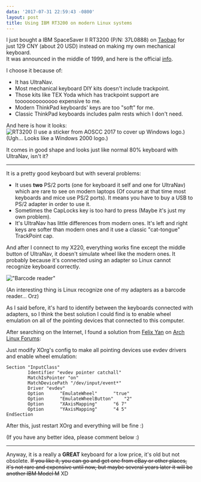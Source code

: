 ```yaml
---
data: '2017-07-31 22:59:43 -0800'
layout: post
title: Using IBM RT3200 on modern Linux systems
---
```


I just bought a IBM SpaceSaver II RT3200 (P/N: 37L0888) on [Taobao](https://item.taobao.com/item.htm?id=19702143286) for just 129 CNY (about 20 USD) instead on making my own mechanical keyboard.   
It was announced in the middle of 1999, and here is the official [info](http://ps-2.kev009.com/pcpartnerinfo/ctstips/10762.htm).

I choose it because of:  
- It has UltraNav.
- Most mechanical keyboard DIY kits doesn't include trackpoint.
- Those kits like TEX Yoda which has trackpoint support are tooooooooooooo expensive to me.
- Modern ThinkPad keyboards' keys are too "soft" for me.
- Classic ThinkPad keyboards includes palm rests which I don't need.

And here is how it looks:  
![RT3200](https://img.vim-cn.com/7b/f4675db0fd01ef0756cbb6a52715333839b7ab.jpg)
(I use a sticker from AOSCC 2017 to cover up Windows logo.)  
(Ugh... Looks like a Windows 2000 logo.)

It comes in good shape and looks just like  normal 80% keyboard with UltraNav, isn't it?

-----

It is a pretty good keyboard but with several problems:  
- It uses **two** PS/2 ports (one for keyboard it self and one for UltraNav) which are rare to see on modern laptops (Of course at that time most keyboards and mice use PS/2 ports). It means you have to buy a USB to PS/2 adapter in order to use it.
- Sometimes the CapLocks key is too hard to press (Maybe it's just my own problem).
- It's UltraNav has little differences from modern ones. It's left and right keys are softer than modern ones and it use a classic "cat-tongue" TrackPoint cap.

And after I connect to my X220, everything works fine except the middle button of UltraNav, it doesn't simulate wheel like the modern ones. It probably because it's connected using an adapter so Linux cannot recognize keyboard correctly.

!["Barcode reader"](https://img.vim-cn.com/7d/396a9f0de5220d5ca8f3571f27add704c04a39.png)

(An interesting thing is Linux recognize one of my adapters as a barcode reader... Orz) 

As I said before, it's hard to identify between the keyboards connected with adapters, so I think the best solution I could find is to enable wheel emulation on all of the pointing devices that connected to this computer.

After searching on the Internet, I found a solution from [Felix Yan](https://felixc.at/) on [Arch Linux Forums](https://bbs.archlinux.org/viewtopic.php?id=133298):

Just modify XOrg's config to make all pointing devices use evdev drivers and enable wheel emulation:

    Section "InputClass"
            Identifier "evdev pointer catchall"
            MatchIsPointer "on"
            MatchDevicePath "/dev/input/event*"
            Driver "evdev"
            Option      "EmulateWheel"      "true"
            Option      "EmulateWheelButton"    "2"
            Option      "XAxisMapping"      "6 7"
            Option      "YAxisMapping"      "4 5"
    EndSection

After this, just restart XOrg and everything will be fine :)

(If you have any better idea, please comment below :)

-----

Anyway, it is a really a **GREAT** keyboard for a low price, it's old but not obsolete. ~~If you like it, you can go and get one from eBay or other places, it's not rare and expensive until now, but maybe several years later it will be another IBM Model M~~ XD